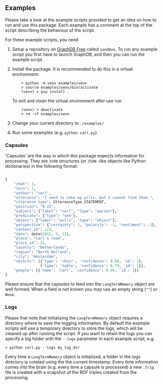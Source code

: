 ## Examples

Please take a look at the example scripts provided to get an idea on how to run and use this package. Each example has a
comment at the top of the script describing the behaviour of the script.

For these example scripts, you need

1. Setup a repository on [GraphDB Free](http://graphdb.ontotext.com/) called `sandbox`. To run any example script you first
   have to launch GraphDB, and then you can run the example script.

1. Install the package. It is recommended to do this in a virtual environment:
   ```shell
       > python -m venv examples/venv
       > source examples/venv/bin/activate
       (venv) > pip install .
   ```
   To exit and clean the virtual environment after use run
   ```shell
       (venv) > deactivate
       > rm -rf examples/venv
   ```

1. Change your current directory to `./examples/`

1. Run some examples (e.g. `python carl.py`)

### Capsules

'Capsules' are the way in which this package expects information for processing. They are `JSON` structures (or `JSON`
-like objects like Python dictionaries) in the following format:

```python

{
    "chat": 1,
    "turn": 1,
    "author": "carl",
    "utterance": "I need to take my pills, but I cannot find them.",
    "utterance_type": UtteranceType.STATEMENT,
    "position": "0-25",
    "subject": {"label": "carl", "type": "person"},
    "predicate": {"type": "see"},
    "object": {"label": "pills", "type": "object"},
    "perspective": {"certainty": 1, "polarity": -1, "sentiment": -1},
    "context_id": 123,
    "date": date(2021, 3, 12),
    "place": "Carl's room",
    "place_id": 12,
    "country": "Netherlands",
    "region": "North Holland",
    "city": "Amsterdam",
    "objects": [{'type': 'chair', 'confidence': 0.68, 'id': 1},
                {'type': 'table', 'confidence': 0.79, 'id': 1}],
    "people": [{'name': 'Carl', 'confidence': 0.94, 'id': 1}]
}

```

Please ensure that the capsules to feed into the ``LongTermMemory`` object are well formed. When a field is not known
you may use an empty string (``""``) or ``None``.

### Logs

Please that note that initializing the ``LongTermMemory`` object requires a directory where to save the logging
information. By default the example scripts will use a temporary directory to store the logs, which will be cleaned
up after running the script. If you want to retain the logs you can specify a log folder with the `--logs` parameter
in each example script, e.g.

```shell
> python carl.py --logs my_log_dir
```

Every time a ``LongTermMemory`` object is initialized, a folder in the logs directory is created using the the current
timestamp. Every time information comes into the brain (e.g. every time a capsule is processed) a new ``.trig`` file is
created with a snapshot of the RDF triples created from the processing. 